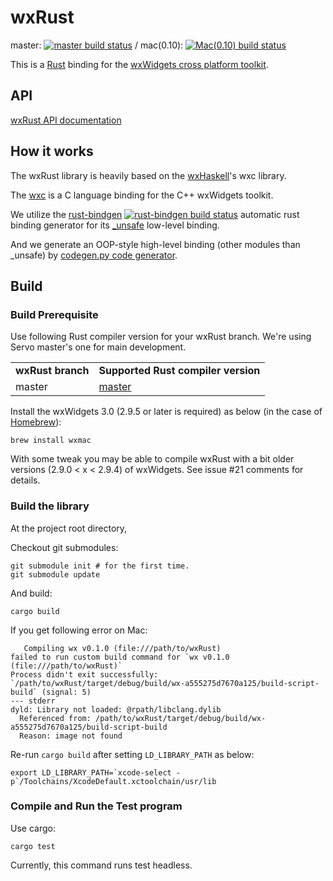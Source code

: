 # wxRust

master: [![master build status](https://travis-ci.org/kenz-gelsoft/wxRust.svg?branch=master)](https://travis-ci.org/kenz-gelsoft/wxRust)
/ mac(0.10): [![Mac(0.10) build status](https://travis-ci.org/kenz-gelsoft/wxRust.svg?branch=rust-mac)](https://travis-ci.org/kenz-gelsoft/wxRust)

This is a [Rust](http://www.rust-lang.org/) binding for the [wxWidgets cross platform toolkit](http://www.wxwidgets.org/).

## API

[wxRust API documentation](http://kenz-gelsoft.github.io/wxRust/)

## How it works

The wxRust library is heavily based on the [wxHaskell](http://www.haskell.org/haskellwiki/WxHaskell)'s wxc library.

The [wxc](https://github.com/wxHaskell/wxHaskell/tree/master/wxc) is a C language binding for the C++ wxWidgets toolkit.

We utilize the [rust-bindgen](https://github.com/crabtw/rust-bindgen)
[![rust-bindgen build status](https://api.travis-ci.org/crabtw/rust-bindgen.svg?branch=master)](https://travis-ci.org/crabtw/rust-bindgen) 
automatic rust binding generator for its [_unsafe](http://kenz-gelsoft.github.io/wxRust/src/wx/Users/kenz/src/wxRust/src/_unsafe.rs.html) low-level binding.

And we generate an OOP-style high-level binding (other modules than _unsafe)
by [codegen.py code generator](https://github.com/kenz-gelsoft/wxRust/blob/master/src/codegen.py).

## Build

### Build Prerequisite

Use following Rust compiler version for your wxRust branch. We're using Servo master's one for main development.

<table>
<tr><td><strong>wxRust branch</strong></td><td><strong>Supported Rust compiler version</strong>        </td></tr>
<tr><td>master    </td><td><a href="https://github.com/mozilla/rust">master</a>                        </td></tr>
</table>

Install the wxWidgets 3.0 (2.9.5 or later is required) as below
(in the case of [Homebrew](http://brew.sh/)):

    brew install wxmac

With some tweak you may be able to compile wxRust with a bit older versions (2.9.0 < x < 2.9.4) of wxWidgets.
See issue #21 comments for details.

### Build the library

At the project root directory,

Checkout git submodules:

    git submodule init # for the first time.
    git submodule update

And build:

    cargo build

If you get following error on Mac:

       Compiling wx v0.1.0 (file:///path/to/wxRust)
    failed to run custom build command for `wx v0.1.0 (file:///path/to/wxRust)`
    Process didn't exit successfully: `/path/to/wxRust/target/debug/build/wx-a555275d7670a125/build-script-build` (signal: 5)
    --- stderr
    dyld: Library not loaded: @rpath/libclang.dylib
      Referenced from: /path/to/wxRust/target/debug/build/wx-a555275d7670a125/build-script-build
      Reason: image not found

Re-run `cargo build` after setting `LD_LIBRARY_PATH` as below:

    export LD_LIBRARY_PATH=`xcode-select -p`/Toolchains/XcodeDefault.xctoolchain/usr/lib

### Compile and Run the Test program

Use cargo:

    cargo test

Currently, this command runs test headless.
